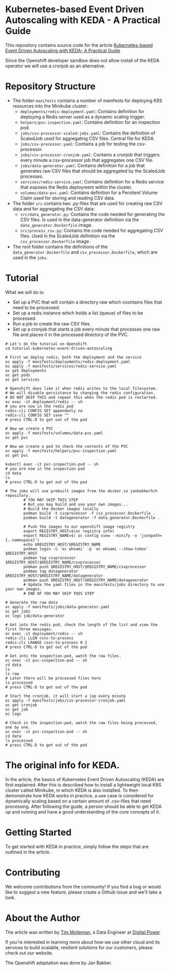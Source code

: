# Kubernetes-based Event Driven Autoscaling with KEDA - A Practical Guide
This repository contains source code for the article [Kubernetes-based Event Driven Autoscaling with KEDA- A Practical Guide](https://medium.com/@digitalpower/kubernetes-based-event-driven-autoscaling-with-keda-a-practical-guide-ed29cf482e7b)

Since the Openshift developer sandbox does not allow install of the KEDA operator we will use a cronjob as an alternative.

# Repository Structure
* The folder `manifests` contains a number of manifests for deploying K8S resources into the Minikube cluster:
  * `deployments/redis-deployment.yaml`: Contains definition for deploying a Redis server used as a dynamic scaling trigger.
  * `helpers/pvc-inspection.yaml`: Contains definition for an inspection pod.
  * `jobs/csv-processor-scaled-jobs.yaml`: Contains the definition of ScaledJob used for aggregating CSV files. Central file for KEDA.
  * `jobs/csv-processor.yaml`: Contains a job for testing the csv-processor.
  * `jobs/csv-processor-cronjob.yaml`: Contains a cronjob that triggers every minute a csv-processor job that aggregates one CSV file.
  * `jobs/data-generator.yaml`: Contains definition for a job that generates raw CSV files that should be aggregated by the ScaledJob processes.
  * `services/redis-service.yaml`: Contains definition for a Redis service that exposes the Redis deployment within the cluster.
  * `volumes/data-pvc.yaml`: Contains definition for a Persitent Volume Claim used for storing and reading CSV data.
* The folder `src` contains two .py-files that are used for creating raw CSV data and for aggregating the CSV data:
  * `src/data_generator.py`: Contains the code needed for generating the CSV files. Is used in the data-generator definition via the `data_generator.Dockerfile` image.
  * `src/process_csv.py`: Contains the code needed for aggregating CSV files. Used in the ScaledJob definition via the `csv_processor.Dockerfile` image.
* The root folder contains the definitions of the `data_generator.Dockerfile` and `csv_processor.Dockerfile`, which are used in the `jobs`.

# Tutorial

What we will do is:
* Set up a PVC that will contain a directory raw which coontains files that need to be processed.
* Set up a redis instance which holds a list (queue) of files to be processed.
* Run a job to create the raw CSV files.
* Set up a cronjob that starts a job every minute that processes one raw file and places it in the processed directory of the PVC.

```
# Let's do the tutorial on Openshift
cd tutorial-kubernetes-event-driven-autoscaling

# First we deploy redis, both the deployment and the service
oc apply -f manifests/deployments/redis-deployment.yaml
oc apply -f manifests/services/redis-service.yaml
oc get deployments
oc get pods
oc get services

# Openshift does like it when redis writes to the local filesystem.
# We will disable persistance by changing the redis configuration.
# DO NOT SKIP THIS and repeat this when the redis pod is restarted.
oc exec -it deployment/redis -- sh
# you are now in the redis pod
redis-cli CONFIG SET appendonly no
redis-cli CONFIG SET save ""
# press CTRL-D to get out of the pod

# Now we create a PVC
oc apply -f manifests/volumes/data-pvc.yaml
oc get pvc

# Now we create a pod to check the contents of the PVC
oc apply -f manifests/helpers/pvc-inspection.yaml
oc get pvc

kubectl exec -it pvc-inspection-pod -- sh
# you are now in the inspection pod
cd data
ls
# press CTRL-D to get out of the pod

# The jobs will use prebuilt images from the docker.io janbakkerhch repository.
        # YOU MAY SKIP THIS STEP
        # But you may build and use your own images...
        # Build the docker images locally
        podman build -t csvprocessor -f csv_processor.Dockerfile .
        podman build -t datagenerator -f data_generator.Dockerfile .

        # Push the images to our openshift image registry
        export REGISTRY_HOST=$(oc registry info)
        export REGISTRY_NAME=$( oc config view --minify -o 'jsonpath={..namespace}')
        echo $REGISTRY_HOST/$REGISTRY_NAME
        podman login -u `oc whoami` -p `oc whoami --show-token` $REGISTRY_HOST
        podman tag csvprocessor $REGISTRY_HOST/$REGISTRY_NAME/csvprocessor
        podman push $REGISTRY_HOST/$REGISTRY_NAME/csvprocessor
        podman tag datagenerator $REGISTRY_HOST/$REGISTRY_NAME/datagenerator
        podman push $REGISTRY_HOST/$REGISTRY_NAME/datagenerator
        # Update the yaml files in the manifests/jobs directory to use your own images.
        # END OF YOU MAY SKIP THIS STEP

# Generate the raw data
oc apply -f manifests/jobs/data-generator.yaml
oc get jobs
oc logs job/data-generator

# Get into the redis pod, check the length of the list and view the first three messages.
oc exec -it deployment/redis -- sh
redis-cli LLEN csvs-to-process
redis-cli LRANGE csvs-to-process 0 2
# press CTRL-D to get out of the pod

# Get into the inspection-pod, watch the raw files.
oc exec -it pvc-inspection-pod -- sh
cd data
ls
ls raw
# Later there will be processed files here
ls processed
# press CTRL-D to get out of the pod

# Start the cronjob, it will start a jop every minute
oc apply -f manifests/jobs/csv-processor-cronjob.yaml
oc get cronjob
oc get job
oc logs

# Check in the inspection-pod, watch the raw files being processed, one by one.
oc exec -it pvc-inspection-pod -- sh
cd data
ls processed
# press CTRL-D to get out of the pod
```


# The original info for KEDA.

In the article, the basics of Kubernetes Event Driven Autoscaling (KEDA) are first explained. After this is described how to install a lightweight local K8S cluster called Minikube, in which KEDA is also installed. To then demonstrate how KEDA works in practice, a use case is considered for dynamically scaling based on a certain amount of .csv-files that need processing. After following the guide, a person should be able to get KEDA up and running and have a good understanding of the core concepts of it.

# Getting Started
To get started with KEDA in practice, simply follow the steps that are outlined in the article.

# Contributing
We welcome contributions from the community! If you find a bug or would like to suggest a new feature, please create a Github issue and we'll take a look.

# About the Author
The article was written by [Tim Molleman](https://www.linkedin.com/in/tim-molleman/), a Data Engineer at [Digital Power](https://digital-power.com/en/)

If you're interested in learning more about how we use other cloud and its services to build scalable, resilient solutions for our customers, please check out our website.

The Openshift adaptation was done by Jan Bakker.
